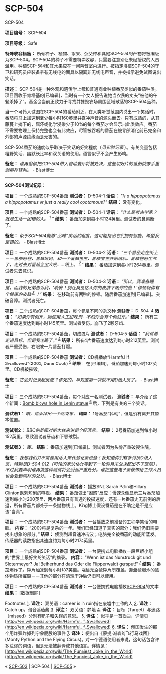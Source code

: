 # SCP-504
                        




SCP-504



**项目编号：** SCP-504

**项目等级：** Safe

**特殊收容措施：** 所有种子、植物、水果、杂交种和其他SCP-504的产物将被编级为SCP-504。SCP-504的种子不需要特殊收容，只需要注意别让未经授权的人员滥用。种植SCP-504和其水果应在一间隔音室内进行。被指定培植SCP-504的守卫和研究员应装备带有无线电的面具以隔离非无线电声音，并被指示避免试图说出笑话。

**描述：** SCP-504是一种外观和遗传学上都和普通商业种植番茄类似的番茄种类。项目回收于肯塔基的[已编辑]，当时有一个女人报告说她当农民的丈夫“被他的午餐杀掉了”。基金会当前正致力于寻找并摧毁农场周围区域散落的SCP-504品种。

当一个可怜人试图在SCP-504的番茄附近，在人类听觉范围内说出一个笑话时，番茄将马上加速到至少每小时160英里并直冲声音的源头而去。只有成熟的，从其藤蔓上摘下的，腐坏或化学浸染少于10%的每个番茄才会显示出此类效应。番茄不需要物理上保持完整也会有此效应，尽管被吞咽的番茄在被胃部消化前已完全和外部的声源绝缘而是无害的。

SCP-504番茄的速度似乎取决于笑话的好笑程度（*见实验记录* ）。有关变量包括粗野笑话、幽默长比率和双关语的使用。语言似乎不会产生影响。

**备忘：** *谁再偷偷把SCP-504带入自助餐厅将被处决，这些切好片的番茄就像手里剑那样锋利。*  - Blast博士


---

**SCP-504测试记录：** 

**项目：** 一个成熟的SCP-504番茄
**测试者：** D-504-1
**话语：** *"Is a hippopotamus a hippopotamus or just a really cool opotamous?"* 
**结果：** 没有变化。

**项目：** 一个成熟的SCP-504番茄
**测试者：** D-504-1
**话语：** *“什么是考古学家？就是生活一团糟的人。<sup class='footnoteref'>
 <a shape='rect' class='footnoteref' id='footnoteref-1' href='javascript:;' onclick='WIKIDOT.page.utils.scrollToReference(&apos;footnote-1&apos;)'>1</a>
</sup>”* 
**结果：** 番茄加速到每小时124英里。测试者的鼻梁断了。

**备忘：** *似乎SCP-504能够“品味”笑话的程度。这可能指出它们拥有智能。希望我是错的。*  - Blast博士

**项目：** 一个成熟的SCP-504番茄
**测试者：** D-504-2
**话语：** *“三个番茄走在街上－－番茄爸爸，番茄妈妈，和一个番茄宝宝，番茄宝宝开始落后。番茄爸爸生气了，走过去对番茄宝宝大吼……跟上。<sup class='footnoteref'>
 <a shape='rect' class='footnoteref' id='footnoteref-2' href='javascript:;' onclick='WIKIDOT.page.utils.scrollToReference(&apos;footnote-2&apos;)'>2</a>
</sup>”* 
**结果：** 番茄加速到每小时264英里。测试者失去意识。

**项目：** 一个成熟的SCP-504番茄
**测试者：** D-504-3
**话语：** *“所以，我准备睡觉，而我的兄弟告诉我，'晚安！别让臭虫钻入你的皮肤下吸你的血！'*停顿*祝你有个健康的皮肤<sup class='footnoteref'>
 <a shape='rect' class='footnoteref' id='footnoteref-3' href='javascript:;' onclick='WIKIDOT.page.utils.scrollToReference(&apos;footnote-3&apos;)'>3</a>
</sup>！”* 
**结果：** 在移动前有两秒的停顿。随后番茄加速到[已编辑]。突破音障。测试者死亡。

**项目：** 三个成熟的SCP-504番茄，每个都是不同的杂交种
**测试者：** D-504-4
**话语：** *“如果你有假牙，别使用人工甜味剂，不然你会有个假蛀牙。”* 
**结果：** 所有三个番茄速度达到每小时145英里。测试者受伤。崩飞了2颗牙齿。

**项目：** 一个成熟的SCP-504番茄，切成四片
**测试者：** D-504-5
**话语：** *“我试着走进目标，但是我迷路了。”* <sup class='footnoteref'>
 <a shape='rect' class='footnoteref' id='footnoteref-4' href='javascript:;' onclick='WIKIDOT.page.utils.scrollToReference(&apos;footnote-4&apos;)'>4</a>
</sup>
**结果：** 所有4片番茄速度达到每小时212英里。测试者严重受伤，右眼被一片番茄打爆。

**项目：** 一个成熟的SCP-504番茄
**测试者：** CD机播放“Harmful If Swallowed”(2003, Dane Cook)<sup class='footnoteref'>
 <a shape='rect' class='footnoteref' id='footnoteref-5' href='javascript:;' onclick='WIKIDOT.page.utils.scrollToReference(&apos;footnote-5&apos;)'>5</a>
</sup>
**结果：** 在[已编辑]，番茄加速到每小时167英里。CD机被摧毁。

**备忘：** *它会对记录起反应？该死的。早知道第一次就不用D级人员了。*  - Blast博士

**项目：** 三个成熟的SCP-504番茄，每个对应一名测试者。
**测试者：** 早介绍了这个新闻：[Bomb blows hole in Lenin statue](http://news.bbc.co.uk/2/hi/europe/7976883.stm)<sup class='footnoteref'>
 <a shape='rect' class='footnoteref' id='footnoteref-6' href='javascript:;' onclick='WIKIDOT.page.utils.scrollToReference(&apos;footnote-6&apos;)'>6</a>
</sup>后，下列是有关的三个笑话。

**测试者1：** *哦，这会掉出一个马克思。* 
**结果：** 1号番茄“抖动”，但是没有离开其原本位置。

**测试者2：** *BBC的新闻对斯大林来说是个好消息。* 
**结果：** 2号番茄加速到每小时152英里。导致测试者牙齿和下颚破裂。

**测试者3：** *轰。* 
**结果：** 番茄加速到[已编辑]。测试者因为头骨严重破裂住院。

**备忘：** *我想我们并不需要用活人来代替记录设备！我知道你们有多讨厌D级人员，特别是D-504-012（可怜的家伙估计等到下一轮的月末处决都出不了医院），不过我要声明谁再搞这种测试将会受到严重处分。谁把这些电子录像带给工作人员也会受到同样的处分。*  - Blast博士

**项目：** 一个成熟的SCP-504番茄
**测试者：** 播放SNL Sarah Palin和Hillary Clinton讽刺短剧的电视。
**结果：** 番茄做出“困惑”反应：慢速录像显示三片番茄加速到每小时200英里，两片番茄只有普通的投掷速度，还有一片番茄史无前例的后退，所有番茄片都处于一条抛物线上。King博士假设番茄是在不确定是不是应该“当真”。

**项目：** 一个成熟的SCP-504番茄
**测试者：** 一台播放之前准备的工程学笑话的电脑。
**内容：** “2009将是复杂的一年。我们已经知道了真实的部分；我们仍旧需要找出想象的部分。”
**结果：** 侦测到超音速冲击波；电脑完全被番茄的动能所蒸发。传感器的读数指出其速度约为每小时2174英里。

**项目：** 一个成熟的SCP-504番茄
**测试者：** 一台便携式电脑播放一段巨蟒小组的“世界上最好笑的笑话”的摘录。
**内容：** "Wenn ist das Nunstruck git und Slotermeyer? Ja! Beiherhund das Oder die Flipperwaldt gersput!"<sup class='footnoteref'>
 <a shape='rect' class='footnoteref' id='footnoteref-7' href='javascript:;' onclick='WIKIDOT.page.utils.scrollToReference(&apos;footnote-7&apos;)'>7</a>
</sup>
**结果：** 番茄爆炸了。碎片加速到每小时137英里。电脑完全被碎片所覆盖。键盘被爆炸的液体物质所摧毁－－其他的部分在清理干净后仍旧可以使用。

**项目：** 一个成熟的SCP-504番茄
**测试者：** 一台便携式电脑播放[SCP-904](/scp-904)的文本
**结果：** [数据删除]


Footnotes
<a shape='rect' href='javascript:;' onclick='WIKIDOT.page.utils.scrollToReference(&apos;footnoteref-1&apos;)'>1</a>. **译注：** 双关语：career is in ruin指在废墟中工作的人
<a shape='rect' href='javascript:;' onclick='WIKIDOT.page.utils.scrollToReference(&apos;footnoteref-2&apos;)'>2</a>. **译注：** Catch up，谐音番茄酱
<a shape='rect' href='javascript:;' onclick='WIKIDOT.page.utils.scrollToReference(&apos;footnoteref-3&apos;)'>3</a>. **译注：** 双关语：梦境
<a shape='rect' href='javascript:;' onclick='WIKIDOT.page.utils.scrollToReference(&apos;footnoteref-4&apos;)'>4</a>. **译注：** 目标（Target）与迷路（missed）分别有靶子和失误的意思。
<a shape='rect' href='javascript:;' onclick='WIKIDOT.page.utils.scrollToReference(&apos;footnoteref-5&apos;)'>5</a>. **译注：** 似乎是一首歌曲，详情见[http://en.wikipedia.org/wiki/Harmful_If_Swallowed](http://en.wikipedia.org/wiki/Harmful_If_Swallowed)
<a shape='rect' href='javascript:;' onclick='WIKIDOT.page.utils.scrollToReference(&apos;footnoteref-6&apos;)'>6</a>. **译注：** 俄国发生的那个用炸彈炸掉列宁像屁股的事件
<a shape='rect' href='javascript:;' onclick='WIKIDOT.page.utils.scrollToReference(&apos;footnoteref-7&apos;)'>7</a>. **译注：** 梗出自《蒙提·派森的飞行马戏团》(Monty Python and the Flying Circus)。对一个德语使用者来说，这句话包含许多荒谬的词语，但是无法被翻译成其他语言。详情见：[http://en.wikipedia.org/wiki/The_Funniest_Joke_in_the_World](http://en.wikipedia.org/wiki/The_Funniest_Joke_in_the_World)



« [SCP-503](/scp-503) | SCP-504 | [SCP-505](/scp-505) »





                    